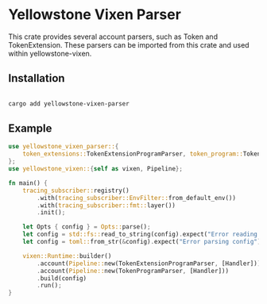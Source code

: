# Yellowstone Vixen Parser

This crate provides several account parsers, such as Token and TokenExtension. These parsers can be imported from this crate and used within yellowstone-vixen.

## Installation

```bash

cargo add yellowstone-vixen-parser

```

## Example

```rust
use yellowstone_vixen_parser::{
    token_extensions::TokenExtensionProgramParser, token_program::TokenProgramParser,
};
use yellowstone_vixen::{self as vixen, Pipeline};

fn main() {
    tracing_subscriber::registry()
        .with(tracing_subscriber::EnvFilter::from_default_env())
        .with(tracing_subscriber::fmt::layer())
        .init();

    let Opts { config } = Opts::parse();
    let config = std::fs::read_to_string(config).expect("Error reading config file");
    let config = toml::from_str(&config).expect("Error parsing config");

    vixen::Runtime::builder()
        .account(Pipeline::new(TokenExtensionProgramParser, [Handler]))
        .account(Pipeline::new(TokenProgramParser, [Handler]))
        .build(config)
        .run();
}
```
